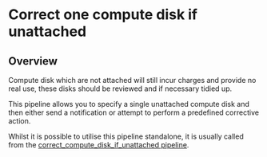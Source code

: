 # Correct one compute disk if unattached

## Overview

Compute disk which are not attached will still incur charges and provide no real use, these disks should be reviewed and if necessary tidied up.

This pipeline allows you to specify a single unattached compute disk and then either send a notification or attempt to perform a predefined corrective action.

Whilst it is possible to utilise this pipeline standalone, it is usually called from the [correct_compute_disk_if_unattached pipeline](https://hub.flowpipe.io/mods/turbot/gcp_thrifty/pipelines/gcp_thrifty.pipeline.correct_compute_disk_if_unattached).